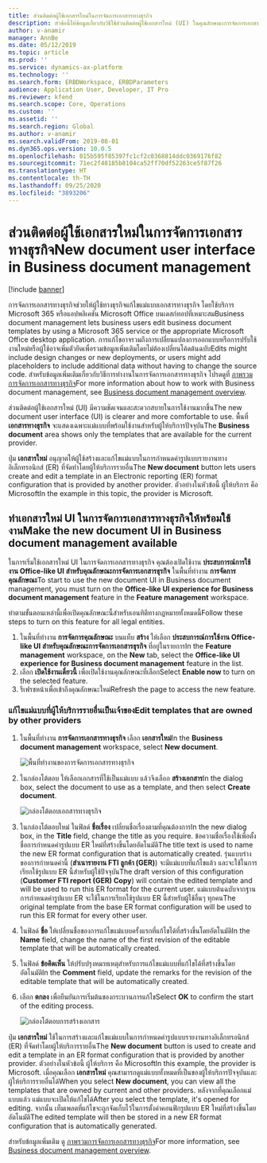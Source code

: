 ```yaml
---
title: ส่วนติดต่อผู้ใช้เอกสารใหม่ในการจัดการเอกสารทางธุรกิจ
description: หัวข้อนี้ให้ข้อมูลเกี่ยวกับวิธีใช้ส่วนติดต่อผู้ใช้เอกสารใหม่ (UI) ในคุณลักษณะการจัดการเอกสารทางธุรกิจของกรอบงานการรายงานทางอิเล็กทรอนิกส์ (ER)
author: v-anamir
manager: AnnBe
ms.date: 05/12/2019
ms.topic: article
ms.prod: ''
ms.service: dynamics-ax-platform
ms.technology: ''
ms.search.form: ERBDWorkspace, ERBDParameters
audience: Application User, Developer, IT Pro
ms.reviewer: kfend
ms.search.scope: Core, Operations
ms.custom: ''
ms.assetid: ''
ms.search.region: Global
ms.author: v-anamir
ms.search.validFrom: 2019-08-01
ms.dyn365.ops.version: 10.0.5
ms.openlocfilehash: 015b595f85397fc1cf2c0368814ddc0369176f82
ms.sourcegitcommit: 71ec2f48185b8104ca52ff70df52263ce5f87f26
ms.translationtype: HT
ms.contentlocale: th-TH
ms.lasthandoff: 09/25/2020
ms.locfileid: "3893206"
---
```

# <a name="new-document-user-interface-in-business-document-management"></a><span data-ttu-id="d857a-103">ส่วนติดต่อผู้ใช้เอกสารใหม่ในการจัดการเอกสารทางธุรกิจ</span><span class="sxs-lookup"><span data-stu-id="d857a-103">New document user interface in Business document management</span></span>

[!include [banner](../includes/banner.md)]

<span data-ttu-id="d857a-104">การจัดการเอกสารทางธุรกิจช่วยให้ผู้ใช้ทางธุรกิจแก้ไขแม่แบบเอกสารทางธุรกิจ โดยใช้บริการ Microsoft 365 หรือแอปพลิเคชัน Microsoft Office บนเดสก์ทอปที่เหมาะสม</span><span class="sxs-lookup"><span data-stu-id="d857a-104">Business document management lets business users edit business document templates by using a Microsoft 365 service or the appropriate Microsoft Office desktop application.</span></span> <span data-ttu-id="d857a-105">การแก้ไขอาจรวมถึงการเปลี่ยนแปลงการออกแบบหรือการปรับใช้งานใหม่หรือผู้ใช้อาจเพิ่มตัวยึดเพื่อรวมข้อมูลเพิ่มเติมโดยไม่ต้องเปลี่ยนโค้ดต้นฉบับ</span><span class="sxs-lookup"><span data-stu-id="d857a-105">Edits might include design changes or new deployments, or users might add placeholders to include additional data without having to change the source code.</span></span> <span data-ttu-id="d857a-106">สำหรับข้อมูลเพิ่มเติมเกี่ยวกับวิธีการทำงานในการจัดการเอกสารทางธุรกิจ โปรดดูที่ [ภาพรวมการจัดการเอกสารทางธุรกิจ](er-business-document-management.md)</span><span class="sxs-lookup"><span data-stu-id="d857a-106">For more information about how to work with Business document management, see [Business document management overview](er-business-document-management.md).</span></span>

<span data-ttu-id="d857a-107">ส่วนติดต่อผู้ใช้เอกสารใหม่ (UI) มีความชัดเจนและสะดวกสบายในการใช้งานมากขึ้น</span><span class="sxs-lookup"><span data-stu-id="d857a-107">The new document user interface (UI) is clearer and more comfortable to use.</span></span> <span data-ttu-id="d857a-108">พื้นที่ **เอกสารทางธุรกิจ** จะแสดงเฉพาะแม่แบบที่พร้อมใช้งานสำหรับผู้ให้บริการปัจจุบัน</span><span class="sxs-lookup"><span data-stu-id="d857a-108">The **Business document** area shows only the templates that are available for the current provider.</span></span>

<span data-ttu-id="d857a-109">ปุ่ม **เอกสารใหม่** อนุญาตให้ผู้ใช้สร้างและแก้ไขแม่แบบในการกำหนดค่ารูปแบบรายงานทางอิเล็กทรอนิกส์ (ER) ที่จัดทำโดยผู้ให้บริการรายอื่น</span><span class="sxs-lookup"><span data-stu-id="d857a-109">The **New document** button lets users create and edit a template in an Electronic reporting (ER) format configuration that is provided by another provider.</span></span> <span data-ttu-id="d857a-110">ตัวอย่างในหัวข้อนี้ ผู้ให้บริการ คือ Microsoft</span><span class="sxs-lookup"><span data-stu-id="d857a-110">In the example in this topic, the provider is Microsoft.</span></span>

## <a name="make-the-new-document-ui-in-business-document-management-available"></a><span data-ttu-id="d857a-111">ทำเอกสารใหม่ UI ในการจัดการเอกสารทางธุรกิจให้พร้อมใช้งาน</span><span class="sxs-lookup"><span data-stu-id="d857a-111">Make the new document UI in Business document management available</span></span>

<span data-ttu-id="d857a-112">ในการเริ่มใช้เอกสารใหม่ UI ในการจัดการเอกสารทางธุรกิจ คุณต้องเปิดใช้งาน **ประสบการณ์การใช้งาน Office-like UI สำหรับคุณลักษณะการจัดการเอกสารธุรกิจ** ในพื้นที่ทำงาน **การจัดการคุณลักษณะ**</span><span class="sxs-lookup"><span data-stu-id="d857a-112">To start to use the new document UI in Business document management, you must turn on the **Office-like UI experience for Business document management** feature in the **Feature management** workspace.</span></span>

<span data-ttu-id="d857a-113">ทำตามขั้นตอนเหล่านี้เพื่อเปิดคุณลักษณะนี้สำหรับเอนทิตีทางกฎหมายทั้งหมดนี้</span><span class="sxs-lookup"><span data-stu-id="d857a-113">Follow these steps to turn on this feature for all legal entities.</span></span>

1. <span data-ttu-id="d857a-114">ในพื้นที่ทำงาน **การจัดการคุณลักษณะ** บนแท็บ **สร้าง** ให้เลือก **ประสบการณ์การใช้งาน Office-like UI สำหรับคุณลักษณะการจัดการเอกสารธุรกิจ** ที่อยู่ในรายการ</span><span class="sxs-lookup"><span data-stu-id="d857a-114">In the **Feature management** workspace, on the **New** tab, select the **Office-like UI experience for Business document management** feature in the list.</span></span>
2. <span data-ttu-id="d857a-115">เลือก **เปิดใช้งานเดี๋ยวนี้** เพื่อเปิดใช้งานคุณลักษณะที่เลือก</span><span class="sxs-lookup"><span data-stu-id="d857a-115">Select **Enable now** to turn on the selected feature.</span></span>
3. <span data-ttu-id="d857a-116">รีเฟรชหน้าเพื่อเข้าถึงคุณลักษณะใหม่</span><span class="sxs-lookup"><span data-stu-id="d857a-116">Refresh the page to access the new feature.</span></span>

### <a name="edit-templates-that-are-owned-by-other-providers"></a><span data-ttu-id="d857a-117">แก้ไขแม่แบบที่ผู้ให้บริการรายอื่นเป็นเจ้าของ</span><span class="sxs-lookup"><span data-stu-id="d857a-117">Edit templates that are owned by other providers</span></span>

1. <span data-ttu-id="d857a-118">ในพื้นที่ทำงาน **การจัดการเอกสารทางธุรกิจ** เลือก **เอกสารใหม่**</span><span class="sxs-lookup"><span data-stu-id="d857a-118">In the **Business document management** workspace, select **New document**.</span></span>

    ![พื้นที่ทำงานของการจัดการเอกสารทางธุรกิจ](./media/BDM_overview_new_template1.png)

2. <span data-ttu-id="d857a-120">ในกล่องโต้ตอบ ให้เลือกเอกสารที่ใช้เป็นแม่แบบ แล้วจึงเลือก **สร้างเอกสาร**</span><span class="sxs-lookup"><span data-stu-id="d857a-120">In the dialog box, select the document to use as a template, and then select **Create document**.</span></span>

    ![กล่องโต้ตอบเอกสารทางธุรกิจ](./media/BDM_overview_new_template2.png)

3. <span data-ttu-id="d857a-122">ในกล่องโต้ตอบใหม่ ในฟิลด์ **ชื่อเรื่อง** เปลี่ยนชื่อเรื่องตามที่คุณต้องการ</span><span class="sxs-lookup"><span data-stu-id="d857a-122">In the new dialog box, in the **Title** field, change the title as you require.</span></span> <span data-ttu-id="d857a-123">ข้อความชื่อเรื่องใช้เพื่อตั้งชื่อการกำหนดค่ารูปแบบ ER ใหม่ที่สร้างขึ้นโดยอัตโนมัติ</span><span class="sxs-lookup"><span data-stu-id="d857a-123">The title text is used to name the new ER format configuration that is automatically created.</span></span> <span data-ttu-id="d857a-124">รุ่นแบบร่างของการกำหนดค่านี้ (**สำเนารายงาน FTI ลูกค้า (GER)**) จะมีแม่แบบที่แก้ไขแล้ว และจะใช้ในการเรียกใช้รูปแบบ ER นี้สำหรับผู้ใช้ปัจจุบัน</span><span class="sxs-lookup"><span data-stu-id="d857a-124">The draft version of this configuration (**Customer FTI report (GER) Copy**) will contain the edited template and will be used to run this ER format for the current user.</span></span> <span data-ttu-id="d857a-125">แม่แบบต้นฉบับจากฐานการกำหนดค่ารูปแบบ ER จะใช้ในการเรียกใช้รูปแบบ ER นี้สำหรับผู้ใช้อื่นๆ ทุกคน</span><span class="sxs-lookup"><span data-stu-id="d857a-125">The original template from the base ER format configuration will be used to run this ER format for every other user.</span></span>
4. <span data-ttu-id="d857a-126">ในฟิลด์ **ชื่อ** ให้เปลี่ยนชื่อของการแก้ไขแม่แบบครั้งแรกที่แก้ไขได้ที่สร้างขึ้นโดยอัตโนมัติ</span><span class="sxs-lookup"><span data-stu-id="d857a-126">In the **Name** field, change the name of the first revision of the editable template that will be automatically created.</span></span>
5. <span data-ttu-id="d857a-127">ในฟิลด์ **ข้อคิดเห็น** ให้ปรับปรุงหมายเหตุสำหรับการแก้ไขแม่แบบที่แก้ไขได้ที่สร้างขึ้นโดยอัตโนมัติ</span><span class="sxs-lookup"><span data-stu-id="d857a-127">In the **Comment** field, update the remarks for the revision of the editable template that will be automatically created.</span></span>
6. <span data-ttu-id="d857a-128">เลือก **ตกลง** เพื่อยืนยันการเริ่มต้นของกระบวนการแก้ไข</span><span class="sxs-lookup"><span data-stu-id="d857a-128">Select **OK** to confirm the start of the editing process.</span></span>

    ![กล่องโต้ตอบการสร้างเอกสาร ](./media/BDM_overview_new_template3.png)

<span data-ttu-id="d857a-130">ปุ่ม **เอกสารใหม่** ใช้ในการสร้างและแก้ไขแม่แบบในการกำหนดค่ารูปแบบรายงานทางอิเล็กทรอนิกส์ (ER) ที่จัดทำโดยผู้ให้บริการรายอื่น</span><span class="sxs-lookup"><span data-stu-id="d857a-130">The **New document** button is used to create and edit a template in an ER format configuration that is provided by another provider.</span></span> <span data-ttu-id="d857a-131">ตัวอย่างในหัวข้อนี้ ผู้ให้บริการ คือ Microsoft</span><span class="sxs-lookup"><span data-stu-id="d857a-131">In this example, the provider is Microsoft.</span></span> <span data-ttu-id="d857a-132">เมื่อคุณเลือก **เอกสารใหม่** คุณสามารถดูแม่แบบทั้งหมดที่เป็นของผู้ให้บริการปัจจุบันและผู้ให้บริการรายอื่นได้</span><span class="sxs-lookup"><span data-stu-id="d857a-132">When you select **New document**, you can view all the templates that are owned by current and other providers.</span></span> <span data-ttu-id="d857a-133">หลังจากที่คุณเลือกแม่แบบแล้ว แม่แบบจะเปิดให้แก้ไขได้</span><span class="sxs-lookup"><span data-stu-id="d857a-133">After you select the template, it's opened for editing.</span></span> <span data-ttu-id="d857a-134">จากนั้น เท็มเพลตที่แก้ไขจะถูกจัดเก็บไว้ในการตั้งค่าคอนฟิกรูปแบบ ER ใหม่ที่สร้างขึ้นโดยอัตโนมัติ</span><span class="sxs-lookup"><span data-stu-id="d857a-134">The edited template will then be stored in a new ER format configuration that is automatically generated.</span></span>

<span data-ttu-id="d857a-135">สำหรับข้อมูลเพิ่มเติม ดู [ภาพรวมการจัดการเอกสารทางธุรกิจ](er-business-document-management.md)</span><span class="sxs-lookup"><span data-stu-id="d857a-135">For more information, see [Business document management overview](er-business-document-management.md).</span></span>
